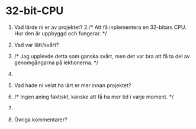 # 32-bit-CPU

1. Vad lärde ni er av projektet?
2./* Att få inplementera en 32-bitars CPU. Hur den är uppbyggd och fungerar. */

3. Vad var lätt/svårt?
4. /* Jag upplevde detta som ganska svårt, men det var bra att få ta del av genomgångarna på lektionerna. */
5. 
6. Vad hade ni velat ha lärt er mer innan projektet?
7. /* Ingen aning faktiskt, kanske att få ha mer tid i varje moment. */
8. 
9. Övriga kommentarer?
